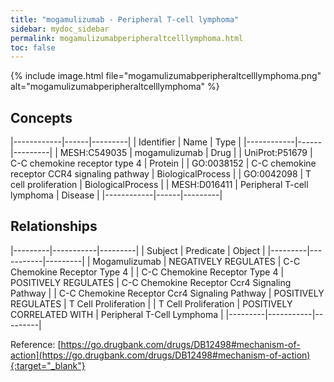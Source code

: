 ```yaml
---
title: "mogamulizumab - Peripheral T-cell lymphoma"
sidebar: mydoc_sidebar
permalink: mogamulizumabperipheraltcelllymphoma.html
toc: false 
---
```


{% include image.html file="mogamulizumabperipheraltcelllymphoma.png" alt="mogamulizumabperipheraltcelllymphoma" %}

## Concepts

|------------|------|---------|
| Identifier | Name | Type    |
|------------|------|---------|
| MESH:C549035 | mogamulizumab | Drug |
| UniProt:P51679 | C-C chemokine receptor type 4 | Protein |
| GO:0038152 | C-C chemokine receptor CCR4 signaling pathway | BiologicalProcess |
| GO:0042098 | T cell proliferation | BiologicalProcess |
| MESH:D016411 | Peripheral T-cell lymphoma | Disease |
|------------|------|---------|

## Relationships

|---------|-----------|---------|
| Subject | Predicate | Object  |
|---------|-----------|---------|
| Mogamulizumab | NEGATIVELY REGULATES | C-C Chemokine Receptor Type 4 |
| C-C Chemokine Receptor Type 4 | POSITIVELY REGULATES | C-C Chemokine Receptor Ccr4 Signaling Pathway |
| C-C Chemokine Receptor Ccr4 Signaling Pathway | POSITIVELY REGULATES | T Cell Proliferation |
| T Cell Proliferation | POSITIVELY CORRELATED WITH | Peripheral T-Cell Lymphoma |
|---------|-----------|---------|

Reference: [https://go.drugbank.com/drugs/DB12498#mechanism-of-action](https://go.drugbank.com/drugs/DB12498#mechanism-of-action){:target="_blank"}